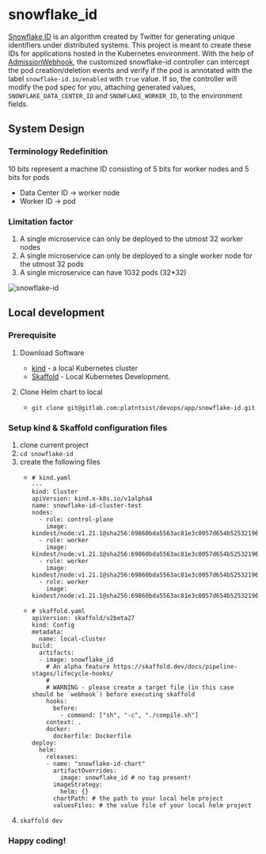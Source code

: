 # snowflake_id

[Snowflake ID](https://en.wikipedia.org/wiki/Snowflake_ID) is an algorithm created by Twitter for generating unique identifiers under distributed systems. This project is meant to create these IDs for applications hosted in the Kubernetes environment. With the help of [AdmissionWebhook](https://kubernetes.io/docs/reference/access-authn-authz/extensible-admission-controllers/), the customized snowflake-id controller can intercept the pod creation/deletion events and verify if the pod is annotated with the label `snowflake-id.io/enabled` with `true` value. If so, the controller will modify the pod spec for you, attaching generated values, `SNOWFLAKE_DATA_CENTER_ID` and `SNOWFLAKE_WORKER_ID`, to the environment fields.

## System Design

### Terminology Redefinition

10 bits represent a machine ID consisting of 5 bits for worker nodes and 5 bits for pods
- Data Center ID -> worker node
- Worker ID -> pod

### Limitation factor
1. A single microservice can only be deployed to the utmost 32 worker nodes
2. A single microservice can only be deployed to a single worker node for the utmost 32 pods
3. A single microservice can have 1032 pods (32*32)

![snowflake-id](https://github.com/oliwave/snowflake-id/assets/27968072/15c64322-2e79-401c-9984-13cb07097df8)

## Local development

### Prerequisite 

1. Download Software
    -  [kind](https://kind.sigs.k8s.io/docs/user/quick-start/#installation) - a local Kubernetes cluster
    -  [Skaffold](https://skaffold.dev/docs/install/) - Local Kubernetes Development.

2. Clone Helm chart to local
    - `git clone git@gitlab.com:platntsist/devops/app/snowflake-id.git`

### Setup kind & Skaffold configuration files
1. clone current project
2. `cd snowflake-id`
3. create the following files
    - ```yaml=
      # kind.yaml
      ---
      kind: Cluster
      apiVersion: kind.x-k8s.io/v1alpha4
      name: snowflake-id-cluster-test
      nodes:
        - role: control-plane
          image: kindest/node:v1.21.1@sha256:69860bda5563ac81e3c0057d654b5253219618a22ec3a346306239bba8cfa1a6
        - role: worker
          image: kindest/node:v1.21.1@sha256:69860bda5563ac81e3c0057d654b5253219618a22ec3a346306239bba8cfa1a6
        - role: worker
          image: kindest/node:v1.21.1@sha256:69860bda5563ac81e3c0057d654b5253219618a22ec3a346306239bba8cfa1a6
        - role: worker
          image: kindest/node:v1.21.1@sha256:69860bda5563ac81e3c0057d654b5253219618a22ec3a346306239bba8cfa1a6
      ```
    - ```yaml=
      # skaffold.yaml
      apiVersion: skaffold/v2beta27
      kind: Config
      metadata:
        name: local-cluster
      build:
        artifacts:
        - image: snowflake_id
          # An alpha feature https://skaffold.dev/docs/pipeline-stages/lifecycle-hooks/
          #
          # WARNING - please create a target file (in this case should be `webhook`) before executing skaffold
          hooks:
            before:
              - command: ["sh", "-c", "./compile.sh"]
          context: .
          docker:
            dockerfile: Dockerfile
      deploy:
        helm:
          releases:
          - name: "snowflake-id-chart"
            artifactOverrides:
              image: snowflake_id # no tag present!
            imageStrategy:
              helm: {}
            chartPath: # the path to your local helm project
            valuesFiles: # the value file of your local helm project
      ```
4. `skaffold dev`
### Happy coding!

